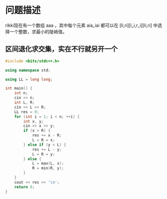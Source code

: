 # 问题描述

rikki现在有一个数组 aaa ，其中每个元素 aia_iai 都可以在 [li,ri][l_i,r_i][li,ri] 中选择一个整数，求最小的陡峭值。

## 区间退化求交集，实在不行就另开一个

```cpp
#include <bits/stdc++.h>

using namespace std;

using LL = long long;

int main() {
    int n;
    cin >> n;
    int L, R;
    cin >> L >> R;
    LL res = 0;
    for (int i = 1; i < n; ++i) {
        int x, y;
        cin >> x >> y;
        if (x > R) {
            res += x - R;
            L = R = x;
        } else if (y < L) {
            res += L - y;
            L = R = y;
        } else {
            L = max(L, x);
            R = min(R, y);
        }
    }
    cout << res << '\n';
    return 0;
}
```